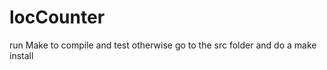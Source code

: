 locCounter
====

run Make to compile and test  otherwise go to the src folder and do a make install
